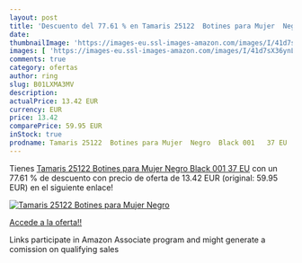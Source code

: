 ```yaml
---
layout: post
title: 'Descuento del 77.61 % en Tamaris 25122  Botines para Mujer  Negro'
date: 
thumbnailImage: 'https://images-eu.ssl-images-amazon.com/images/I/41d7sX36ynL._SL200_.jpg'
images: [ 'https://images-eu.ssl-images-amazon.com/images/I/41d7sX36ynL._SL200_.jpg' ]
comments: true
category: ofertas
author: ring
slug: B01LXMA3MV
description:
actualPrice: 13.42 EUR
currency: EUR
price: 13.42
comparePrice: 59.95 EUR
inStock: true
prodname: Tamaris 25122  Botines para Mujer  Negro  Black 001   37 EU
---
```


Tienes [Tamaris 25122  Botines para Mujer  Negro  Black 001   37 EU](https://www.amazon.es/dp/B01LXMA3MV/?tag=tolees-21) con un 77.61 % de descuento con precio de oferta de 13.42 EUR (original: 59.95 EUR) en el siguiente enlace!

[![Tamaris 25122  Botines para Mujer  Negro](https://images-eu.ssl-images-amazon.com/images/I/41d7sX36ynL._SL200_.jpg)](https://www.amazon.es/dp/B01LXMA3MV/?tag=tolees-21)

[Accede a la oferta!!](https://www.amazon.es/dp/B01LXMA3MV/?tag=tolees-21)

Links participate in Amazon Associate program and might generate a comission on qualifying sales



